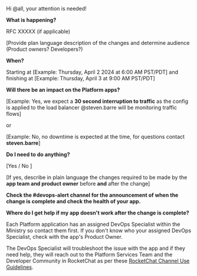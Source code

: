 Hi @all, your attention is needed! 

**What is happening?**

RFC XXXXX (if applicable)

[Provide plan language description of the changes and determine audience (Product owners? Developers?) 

**When?**

Starting at [Example: Thursday, April 2 2024 at 6:00 AM PST/PDT] and finishing at [Example: Thursday, April 3 at 9:00 AM PST/PDT]

**Will there be an impact on the Platform apps?**

[Example: Yes, we expect a **30 second interruption to traffic** as the config is applied to the load balancer @steven.barre will be monitoring traffic flows]

or 

[Example: No, no downtime is expected at the time, for questions contact **steven.barre**]

**Do I need to do anything?**

[Yes / No ]

[If yes, describe in plain language the changes required to be made by the **app team and product owner** before **and** after the change]

**Check the #devops-alert channel for the announcement of when the change is complete and check the health of your app.**

**Where do I get help if my app doesn't work after the change is complete?**

Each Platform application has an assigned DevOps Specialist within the Ministry so contact them first. If you don't know who your assigned DevOps Specialist, check with the app's Product Owner.

The DevOps Specialist will troubleshoot the issue with the app and if they need help, they will reach out to the Platform Services Team and the Developer Community in RocketChat as per these [RocketChat Channel Use Guidelines](https://developer.gov.bc.ca/docs/default/component/bc-developer-guide/rocketchat/rocketchat-channel-descriptions/).
